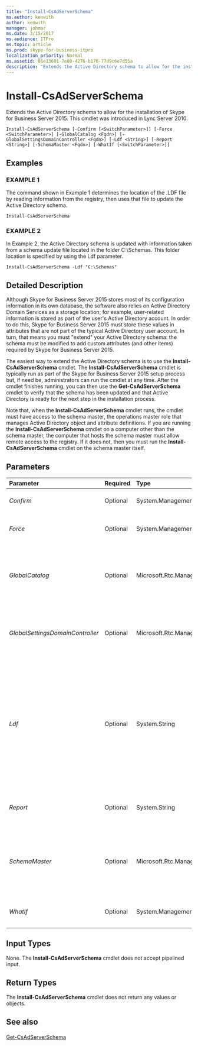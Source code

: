 ```yaml
---
title: "Install-CsAdServerSchema"
ms.author: kenwith
author: kenwith
manager: johmar
ms.date: 3/15/2017
ms.audience: ITPro
ms.topic: article
ms.prod: skype-for-business-itpro
localization_priority: Normal
ms.assetid: 86e13601-7e80-4276-b176-77d9c6e7d55a
description: "Extends the Active Directory schema to allow for the installation of Skype for Business Server 2015. This cmdlet was introduced in Lync Server 2010."
---
```


# Install-CsAdServerSchema
 
Extends the Active Directory schema to allow for the installation of Skype for Business Server 2015. This cmdlet was introduced in Lync Server 2010.
  
```
Install-CsAdServerSchema [-Confirm [<SwitchParameter>]] [-Force <SwitchParameter>] [-GlobalCatalog <Fqdn>] [-GlobalSettingsDomainController <Fqdn>] [-Ldf <String>] [-Report <String>] [-SchemaMaster <Fqdn>] [-WhatIf [<SwitchParameter>]]

```

## Examples

### EXAMPLE 1

The command shown in Example 1 determines the location of the .LDF file by reading information from the registry, then uses that file to update the Active Directory schema.
  
```
Install-CsAdServerSchema
```

### EXAMPLE 2

In Example 2, the Active Directory schema is updated with information taken from a schema update file located in the folder C:\Schemas. This folder location is specified by using the Ldf parameter.
  
```
Install-CsAdServerSchema -Ldf "C:\Schemas"
```

## Detailed Description

Although Skype for Business Server 2015 stores most of its configuration information in its own database, the software also relies on Active Directory Domain Services as a storage location; for example, user-related information is stored as part of the user's Active Directory account. In order to do this, Skype for Business Server 2015 must store these values in attributes that are not part of the typical Active Directory user account. In turn, that means you must "extend" your Active Directory schema: the schema must be modified to add custom attributes (and other items) required by Skype for Business Server 2015.
  
The easiest way to extend the Active Directory schema is to use the **Install-CsAdServerSchema** cmdlet. The **Install-CsAdServerSchema** cmdlet is typically run as part of the Skype for Business Server 2015 setup process but, if need be, administrators can run the cmdlet at any time. After the cmdlet finishes running, you can then use the **Get-CsAdServerSchema** cmdlet to verify that the schema has been updated and that Active Directory is ready for the next step in the installation process.
  
Note that, when the **Install-CsAdServerSchema** cmdlet runs, the cmdlet must have access to the schema master, the operations master role that manages Active Directory object and attribute definitions. If you are running the **Install-CsAdServerSchema** cmdlet on a computer other than the schema master, the computer that hosts the schema master must allow remote access to the registry. If it does not, then you must run the **Install-CsAdServerSchema** cmdlet on the schema master itself.
  
## Parameters

|**Parameter**|**Required**|**Type**|**Description**|
|:-----|:-----|:-----|:-----|
| _Confirm_ <br/> |Optional  <br/> |System.Management.Automation.SwitchParameter  <br/> |Prompts you for confirmation before executing the command.  <br/> |
| _Force_ <br/> |Optional  <br/> |System.Management.Automation.SwitchParameter  <br/> |Suppresses the display of any non-fatal error message that might occur when running the command.  <br/> |
| _GlobalCatalog_ <br/> |Optional  <br/> |Microsoft.Rtc.Management.Deploy.Fqdn  <br/> |Fully qualified domain name (FQDN) of a global catalog server in your domain. This parameter is not required if you are running the **Install-CsAdServerSchema** cmdlet on a computer with an account in your domain. <br/> |
| _GlobalSettingsDomainController_ <br/> |Optional  <br/> |Microsoft.Rtc.Management.Deploy.Fqdn  <br/> |FQDN of a domain controller in your domain. This parameter is not required if you are running the **Install-CsAdServerSchema** cmdlet on a computer with an account in your domain. <br/> |
| _Ldf_ <br/> |Optional  <br/> |System.String  <br/> |Path to the folder containing the .LDF file to be imported; the .LDF (LDAP Data Interchange Format) file contains the required updates for the Active Directory schema. If this parameter is not included, the **Install-CsAdServerSchema** cmdlet will look for the file in the Skype for Business Server 2015 installation path recorded in the registry. The installation path will typically be C:\Program Files\Skype for Business Server 2015\Deployment\Setup. <br/> |
| _Report_ <br/> |Optional  <br/> |System.String  <br/> |Enables you to specify a file path for the log file created when the cmdlet runs. For example: -Report "C:\Logs\ServerSchema.html"  <br/> |
| _SchemaMaster_ <br/> |Optional  <br/> |Microsoft.Rtc.Management.Deploy.Fqdn  <br/> |Fully qualified domain name (FQDN) of the Active Directory schema master for your domain. This parameter is not required if you are running the Install-CsAdServerSchema cmdlet on a computer with an account in your domain.  <br/> |
| _WhatIf_ <br/> |Optional  <br/> |System.Management.Automation.SwitchParameter  <br/> |Describes what would happen if you executed the command without actually executing the command.  <br/> |
   
## Input Types

None. The **Install-CsAdServerSchema** cmdlet does not accept pipelined input.
  
## Return Types

The **Install-CsAdServerSchema** cmdlet does not return any values or objects.
  
## See also

#### 

[Get-CsAdServerSchema](get-csadserverschema.md)

